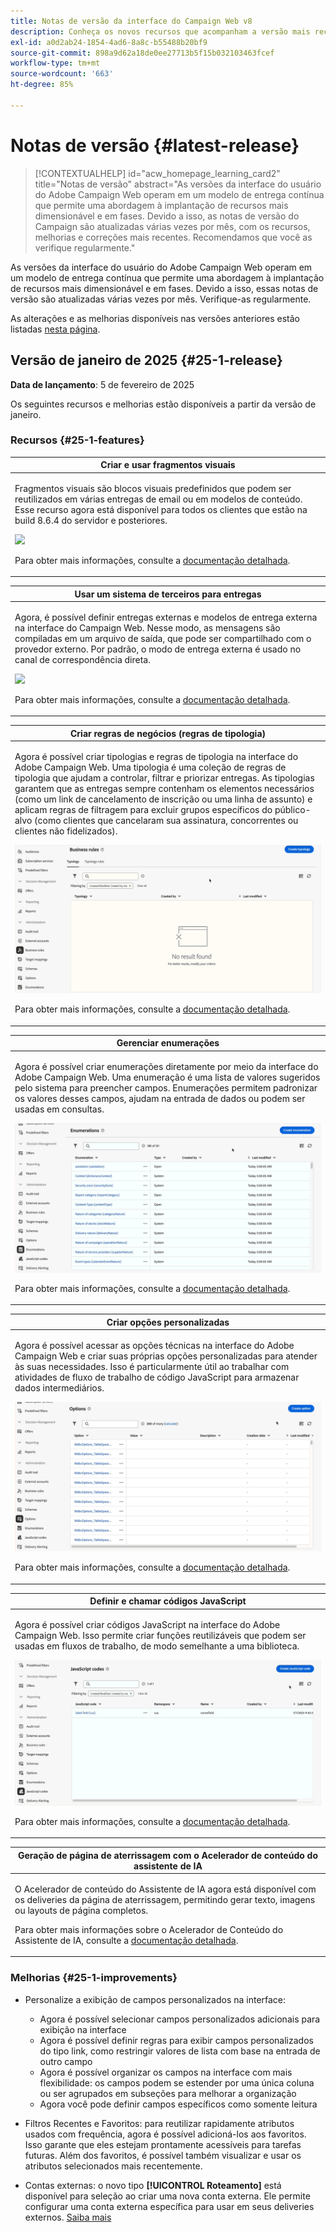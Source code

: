 ```yaml
---
title: Notas de versão da interface do Campaign Web v8
description: Conheça os novos recursos que acompanham a versão mais recente da interface do Campaign Web
exl-id: a0d2ab24-1854-4ad6-8a8c-b55488b20bf9
source-git-commit: 898a9d62a18de0ee27713b5f15b032103463fcef
workflow-type: tm+mt
source-wordcount: '663'
ht-degree: 85%

---
```


# Notas de versão {#latest-release}

>[!CONTEXTUALHELP]
>id="acw_homepage_learning_card2"
>title="Notas de versão"
>abstract="As versões da interface do usuário do Adobe Campaign Web operam em um modelo de entrega contínua que permite uma abordagem à implantação de recursos mais dimensionável e em fases. Devido a isso, as notas de versão do Campaign são atualizadas várias vezes por mês, com os recursos, melhorias e correções mais recentes. Recomendamos que você as verifique regularmente."

As versões da interface do usuário do Adobe Campaign Web operam em um modelo de entrega contínua que permite uma abordagem à implantação de recursos mais dimensionável e em fases. Devido a isso, essas notas de versão são atualizadas várias vezes por mês. Verifique-as regularmente.

As alterações e as melhorias disponíveis nas versões anteriores estão listadas [nesta página](release-notes-24.md).

## Versão de janeiro de 2025 {#25-1-release}

**Data de lançamento**: 5 de fevereiro de 2025

Os seguintes recursos e melhorias estão disponíveis a partir da versão de janeiro.

### Recursos {#25-1-features}


<table>
<thead>
<tr>
<th><strong>Criar e usar fragmentos visuais</strong><br/></th>
</tr>
</thead>
<tbody>
<tr>
<td>
<p>Fragmentos visuais são blocos visuais predefinidos que podem ser reutilizados em várias entregas de email ou em modelos de conteúdo. Esse recurso agora está disponível para todos os clientes que estão na build 8.6.4 do servidor e posteriores.</p>
<img src="assets/do-not-localize/visual-fragment.gif">
<p>Para obter mais informações, consulte a <a href="../content/use-visual-fragments.md">documentação detalhada</a>.</p>
</td>
</tr>
</tbody>
</table>

<table>
<thead>
<tr>
<th><strong>Usar um sistema de terceiros para entregas</strong><br/></th>
</tr>
</thead>
<tbody>
<tr>
<td>
<p>Agora, é possível definir entregas externas e modelos de entrega externa na interface do Campaign Web. Nesse modo, as mensagens são compiladas em um arquivo de saída, que pode ser compartilhado com o provedor externo. Por padrão, o modo de entrega externa é usado no canal de correspondência direta.</p>
<img src="assets/do-not-localize/external-delivery.gif">
<p>Para obter mais informações, consulte a <a href="../msg/send-external-deliveries.md">documentação detalhada</a>.</p>
</td>
</tr>
</tbody>
</table>

<table>
<thead>
<tr>
<th><strong>Criar regras de negócios (regras de tipologia)</strong><br/></th>
</tr>
</thead>
<tbody>
<tr>
<td>
<p>Agora é possível criar tipologias e regras de tipologia na interface do Adobe Campaign Web. Uma tipologia é uma coleção de regras de tipologia que ajudam a controlar, filtrar e priorizar entregas. As tipologias garantem que as entregas sempre contenham os elementos necessários (como um link de cancelamento de inscrição ou uma linha de assunto) e aplicam regras de filtragem para excluir grupos específicos do público-alvo (como clientes que cancelaram sua assinatura, concorrentes ou clientes não fidelizados).</p>
<img src="assets/do-not-localize/typology.gif">
<p>Para obter mais informações, consulte a <a href="../administration/typologies.md">documentação detalhada</a>.</p>
</td>
</tr>
</tbody>
</table>

<table>
<thead>
<tr>
<th><strong>Gerenciar enumerações</strong><br/></th>
</tr>
</thead>
<tbody>
<tr>
<td>
<p>Agora é possível criar enumerações diretamente por meio da interface do Adobe Campaign Web. Uma enumeração é uma lista de valores sugeridos pelo sistema para preencher campos. Enumerações permitem padronizar os valores desses campos, ajudam na entrada de dados ou podem ser usadas em consultas.</p>
<img src="assets/do-not-localize/enumerations.gif">
<p>Para obter mais informações, consulte a <a href="../administration/enumerations.md">documentação detalhada</a>.</p>
</td>
</tr>
</tbody>
</table>

<table>
<thead>
<tr>
<th><strong>Criar opções personalizadas</strong><br/></th>
</tr>
</thead>
<tbody>
<tr>
<td>
<p>Agora é possível acessar as opções técnicas na interface do Adobe Campaign Web e criar suas próprias opções personalizadas para atender às suas necessidades. Isso é particularmente útil ao trabalhar com atividades de fluxo de trabalho de código JavaScript para armazenar dados intermediários.</p>
<img src="assets/do-not-localize/options.gif">
<p>Para obter mais informações, consulte a <a href="../administration/options.md">documentação detalhada</a>.</p>
</td>
</tr>
</tbody>
</table>


<table>
<thead>
<tr>
<th><strong>Definir e chamar códigos JavaScript</strong><br/></th>
</tr>
</thead>
<tbody>
<tr>
<td>
<p>Agora é possível criar códigos JavaScript na interface do Adobe Campaign Web. Isso permite criar funções reutilizáveis que podem ser usadas em fluxos de trabalho, de modo semelhante a uma biblioteca.</p>
<img src="assets/do-not-localize/javascript.gif">
<p>Para obter mais informações, consulte a <a href="../administration/javascript-codes.md">documentação detalhada</a>.</p>
</td>
</tr>
</tbody>
</table>


<table>
<thead>
<tr>
<th><strong>Geração de página de aterrissagem com o Acelerador de conteúdo do assistente de IA</strong><br/></th>
</tr>
</thead>
<tbody>
<tr>
<td>
<p>O Acelerador de conteúdo do Assistente de IA agora está disponível com os deliveries da página de aterrissagem, permitindo gerar texto, imagens ou layouts de página completos.</p>
<p>Para obter mais informações sobre o Acelerador de Conteúdo do Assistente de IA, consulte a <a href="../email/generative-gs.md">documentação detalhada</a>.</p>
</td>
</tr>
</tbody>
</table>




### Melhorias {#25-1-improvements}

* Personalize a exibição de campos personalizados na interface:

   * Agora é possível selecionar campos personalizados adicionais para exibição na interface
   * Agora é possível definir regras para exibir campos personalizados do tipo link, como restringir valores de lista com base na entrada de outro campo
   * Agora é possível organizar os campos na interface com mais flexibilidade: os campos podem se estender por uma única coluna ou ser agrupados em subseções para melhorar a organização
   * Agora você pode definir campos específicos como somente leitura

* Filtros Recentes e Favoritos: para reutilizar rapidamente atributos usados com frequência, agora é possível adicioná-los aos favoritos. Isso garante que eles estejam prontamente acessíveis para tarefas futuras. Além dos favoritos, é possível também visualizar e usar os atributos selecionados mais recentemente.

* Contas externas: o novo tipo **[!UICONTROL Roteamento]** está disponível para seleção ao criar uma nova conta externa. Ele permite configurar uma conta externa específica para usar em seus deliveries externos. [Saiba mais](../administration/external-account.md#routing)